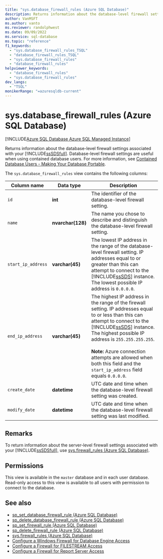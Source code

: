 ```yaml
---
title: "sys.database_firewall_rules (Azure SQL Database)"
description: Returns information about the database-level firewall settings associated with your Azure SQL Database.
author: VanMSFT
ms.author: vanto
ms.reviewer: randolphwest
ms.date: 09/09/2022
ms.service: sql-database
ms.topic: "reference"
f1_keywords:
  - "sys.database_firewall_rules_TSQL"
  - "database_firewall_rules_TSQL"
  - "sys.database_firewall_rules"
  - "database_firewall_rules"
helpviewer_keywords:
  - "database_firewall_rules"
  - "sys.database_firewall_rules"
dev_langs:
  - "TSQL"
monikerRange: "=azuresqldb-current"
---
```

# sys.database_firewall_rules (Azure SQL Database)

[!INCLUDE[Azure SQL Database Azure SQL Managed Instance](../../includes/applies-to-version/asdb-asdbmi.md)]

Returns information about the database-level firewall settings associated with your [!INCLUDE[ssSDSfull](../../includes/sssdsfull-md.md)]. Database-level firewall settings are useful when using contained database users. For more information, see [Contained Database Users - Making Your Database Portable](../../relational-databases/security/contained-database-users-making-your-database-portable.md).

The `sys.database_firewall_rules` view contains the following columns:

|Column name|Data type|Description|
|-----------------|---------------|-----------------|
|`id`|**int**|The identifier of the database-level firewall setting.|
|`name`|**nvarchar(128)**|The name you chose to describe and distinguish the database-level firewall setting.|
|`start_ip_address`|**varchar(45)**|The lowest IP address in the range of the database-level firewall setting. IP addresses equal to or greater than this can attempt to connect to the [!INCLUDE[ssSDS](../../includes/sssds-md.md)] instance. The lowest possible IP address is `0.0.0.0`.|
|`end_ip_address`|**varchar(45)**|The highest IP address in the range of the firewall setting. IP addresses equal to or less than this can attempt to connect to the [!INCLUDE[ssSDS](../../includes/sssds-md.md)] instance. The highest possible IP address is `255.255.255.255`.<br /><br />**Note:** Azure connection attempts are allowed when both this field and the `start_ip_address` field equals `0.0.0.0`.|
|`create_date`|**datetime**|UTC date and time when the database-level firewall setting was created.|
|`modify_date`|**datetime**|UTC date and time when the database-level firewall setting was last modified.|

## Remarks

To return information about the server-level firewall settings associated with your [!INCLUDE[ssSDSfull](../../includes/sssdsfull-md.md)], use [sys.firewall_rules (Azure SQL Database)](sys-firewall-rules-azure-sql-database.md).

## Permissions

 This view is available in the `master` database and in each user database. Read-only access to this view is available to all users with permission to connect to the database.

## See also

- [sp_set_database_firewall_rule &#40;Azure SQL Database&#41;](../../relational-databases/system-stored-procedures/sp-set-database-firewall-rule-azure-sql-database.md)
- [sp_delete_database_firewall_rule &#40;Azure SQL Database&#41;](../../relational-databases/system-stored-procedures/sp-delete-database-firewall-rule-azure-sql-database.md)
- [sp_set_firewall_rule &#40;Azure SQL Database&#41;](../../relational-databases/system-stored-procedures/sp-set-firewall-rule-azure-sql-database.md)
- [sp_delete_firewall_rule &#40;Azure SQL Database&#41;](../../relational-databases/system-stored-procedures/sp-delete-firewall-rule-azure-sql-database.md)
- [sys.firewall_rules &#40;Azure SQL Database&#41;](../../relational-databases/system-catalog-views/sys-firewall-rules-azure-sql-database.md)
- [Configure a Windows Firewall for Database Engine Access](../../database-engine/configure-windows/configure-a-windows-firewall-for-database-engine-access.md)
- [Configure a Firewall for FILESTREAM Access](../../relational-databases/blob/configure-a-firewall-for-filestream-access.md)
- [Configure a Firewall for Report Server Access](../../reporting-services/report-server/configure-a-firewall-for-report-server-access.md)
